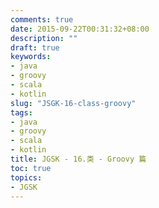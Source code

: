 ```yaml
---
comments: true
date: 2015-09-22T00:31:32+08:00
description: ""
draft: true
keywords:
- java
- groovy
- scala
- kotlin
slug: "JSGK-16-class-groovy"
tags:
- java
- groovy
- scala
- kotlin
title: JGSK - 16.类 - Groovy 篇
toc: true
topics:
- JGSK
---
```


